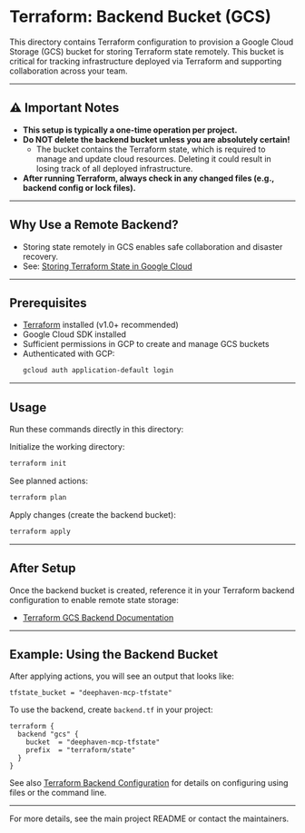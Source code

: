 # Terraform: Backend Bucket (GCS)

This directory contains Terraform configuration to provision a Google Cloud Storage (GCS) bucket for storing Terraform state remotely. This bucket is critical for tracking infrastructure deployed via Terraform and supporting collaboration across your team.

---

## ⚠️ Important Notes
- **This setup is typically a one-time operation per project.**
- **Do NOT delete the backend bucket unless you are absolutely certain!**
  - The bucket contains the Terraform state, which is required to manage and update cloud resources. Deleting it could result in losing track of all deployed infrastructure.
- **After running Terraform, always check in any changed files (e.g., backend config or lock files).**

---

## Why Use a Remote Backend?
- Storing state remotely in GCS enables safe collaboration and disaster recovery.
- See: [Storing Terraform State in Google Cloud](https://cloud.google.com/docs/terraform/resource-management/store-state)

---

## Prerequisites
- [Terraform](https://www.terraform.io/) installed (v1.0+ recommended)
- Google Cloud SDK installed
- Sufficient permissions in GCP to create and manage GCS buckets
- Authenticated with GCP:
  ```sh
  gcloud auth application-default login
  ```

---

## Usage
Run these commands directly in this directory:

Initialize the working directory:
```sh
terraform init
```

See planned actions:
```sh
terraform plan
```

Apply changes (create the backend bucket):
```sh
terraform apply
```

---

## After Setup
Once the backend bucket is created, reference it in your Terraform backend configuration to enable remote state storage:
- [Terraform GCS Backend Documentation](https://developer.hashicorp.com/terraform/language/settings/backends/gcs)

---


## Example: Using the Backend Bucket

After applying actions, you will see an output that looks like:
```
tfstate_bucket = "deephaven-mcp-tfstate"
```
To use the backend, create `backend.tf` in your project:
```
terraform {
  backend "gcs" {
    bucket  = "deephaven-mcp-tfstate"
    prefix  = "terraform/state"
  }
}
```

See also [Terraform Backend Configuration](https://developer.hashicorp.com/terraform/language/settings/backends/configuration)
for details on configuring using files or the command line.

---

For more details, see the main project README or contact the maintainers.
